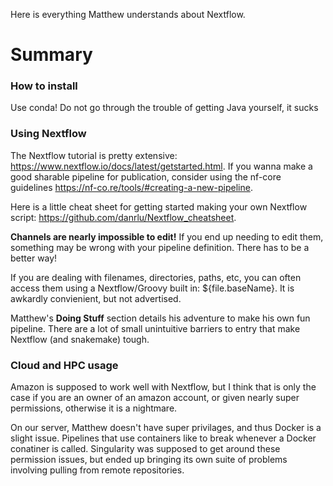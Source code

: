 Here is everything Matthew understands about Nextflow.

# Summary
### How to install
Use conda! Do not go through the trouble of getting Java yourself, it sucks

### Using Nextflow
The Nextflow tutorial is pretty extensive: https://www.nextflow.io/docs/latest/getstarted.html. 
If you wanna make a good sharable pipeline for publication, consider using the nf-core guidelines
https://nf-co.re/tools/#creating-a-new-pipeline. 


Here is a little cheat sheet for getting started making your own Nextflow script: https://github.com/danrlu/Nextflow_cheatsheet.


**Channels are nearly impossible to edit!** If you end up needing to edit them, something may be 
wrong with your pipeline definition. There has to be a better way! 


If you are dealing with filenames, directories, paths, etc, you can often access them using a 
Nextflow/Groovy built in: ${file.baseName}. It is awkardly convienient, but not advertised.


Matthew's **Doing Stuff** section details his adventure to make his own fun pipeline.
There are a lot of small unintuitive barriers to entry that make Nextflow (and snakemake)
tough.   

### Cloud and HPC usage
Amazon is supposed to work well with Nextflow, but I think that is only the case if you are 
an owner of an amazon account, or given nearly super permissions, otherwise it is a nightmare.


On our server, Matthew doesn't have super privilages, and thus Docker is a slight issue. Pipelines
that use containers like to break whenever a Docker conatiner is called. Singularity was supposed
to get around these permission issues, but ended up bringing its own suite of problems involving
pulling from remote repositories.
